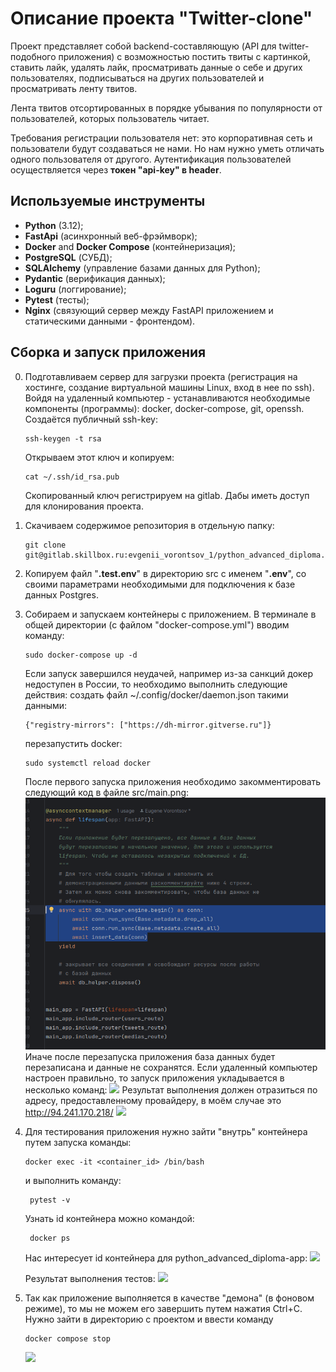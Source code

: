 # Описание проекта "Twitter-clone"
Проект представляет собой backend-составляющую (API для twitter-подобного приложения) с 
возможностью постить твиты с картинкой, ставить лайк, удалять лайк, просматривать данные 
о себе и других пользователях, подписываться на других пользователей и просматривать ленту твитов.

Лента твитов отсортированных в порядке убывания по популярности от пользователей, которых 
пользователь читает.

Требования регистрации пользователя нет: это корпоративная сеть и пользователи будут 
создаваться не нами. Но нам нужно уметь отличать одного пользователя от другого.
Аутентификация пользователей осуществляется через **токен "api-key" в header**.

## Используемые инструменты
* **Python** (3.12);
* **FastApi** (асинхронный веб-фрэймворк);
* **Docker** and **Docker Compose** (контейнеризация);
* **PostgreSQL** (СУБД);
* **SQLAlchemy** (управление базами данных для Python);
* **Pydantic** (верификация данных);
* **Loguru** (логгирование);
* **Pytest** (тесты);
* **Nginx** (связующий сервер между FastAPI приложением и статическими данными - фронтендом).

## Сборка и запуск приложения
0. Подготавливаем сервер для загрузки проекта (регистрация на хостинге, создание виртуальной 
   машины Linux, вход в нее по ssh). Войдя на удаленный компьютер - устанавливаются необходимые 
   компоненты (программы):
   docker, docker-compose, git, openssh.
   Создаётся публичный ssh-key:
   ```
   ssh-keygen -t rsa
   ```
   Открываем этот ключ и копируем:
   ```
   cat ~/.ssh/id_rsa.pub
   ```
   Скопированный ключ регистрируем на gitlab. Дабы иметь доступ для клонирования проекта.
1. Скачиваем содержимое репозитория в отдельную папку:
    ```
    git clone git@gitlab.skillbox.ru:evgenii_vorontsov_1/python_advanced_diploma.git
    ```
2. Копируем файл "**.test.env**" в директорию src с именем "**.env**", со своими параметрами
    необходимыми для подключения к базе данных Postgres.


3. Собираем и запускаем контейнеры с приложением. В терминале в общей директории (с файлом "docker-compose.yml") 
вводим команду:
    ```
    sudo docker-compose up -d
    ```
   Если запуск завершился неудачей, например из-за санкций докер недоступен в России, то необходимо
   выполнить следующие действия:
   создать файл ~/.config/docker/daemon.json такими данными:
   ```
   {"registry-mirrors": ["https://dh-mirror.gitverse.ru"]}
   ``` 
   перезапустить docker:
   ```
   sudo systemctl reload docker
   ```
   После первого запуска приложения необходимо закомментировать следующий код в файле src/main.png:
   ![](/screenshots/main.png)
   Иначе после перезапуска приложения база данных будет перезаписана и данные не сохранятся.
   Если удаленный компьютер настроен правильно, то запуск приложения укладывается в несколько команд:
![](/screenshots/docker_up.png)
   Результат выполнения должен отразиться по адресу, предоставленному провайдеру, в моём случае это
   http://94.241.170.218/
![](/screenshots/web_page.png)

4. Для тестирования приложения нужно зайти "внутрь" контейнера путем запуска команды:
    ```
    docker exec -it <container_id> /bin/bash 
    ```
   и выполнить команду:
   ```
    pytest -v
    ```
   Узнать id контейнера можно командой:
   ```
    docker ps 
    ```
   Нас интересует id контейнера для python_advanced_diploma-app:
   ![](/screenshots/docker_ps.png)

   Результат выполнения тестов:
   ![](/screenshots/pytest.png)
5. Так как приложение выполняется в качестве "демона" (в фоновом режиме), то мы не можем его завершить 
   путем нажатия Ctrl+C. Нужно зайти в директорию с проектом и ввести команду
    ```
    docker compose stop 
    ```
   ![](/screenshots/docker_stop.png)